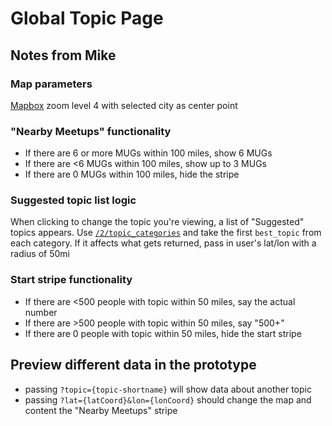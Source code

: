 # Global Topic Page

## Notes from Mike

### Map parameters
[Mapbox](https://www.mapbox.com/) zoom level 4 with selected city as center point

### "Nearby Meetups" functionality
* If there are 6 or more MUGs within 100 miles, show 6 MUGs
* If there are <6 MUGs within 100 miles, show up to 3 MUGs
* If there are 0 MUGs within 100 miles, hide the stripe

### Suggested topic list logic
When clicking to change the topic you're viewing, a list of "Suggested" topics appears. Use [`/2/topic_categories`](http://www.meetup.com/meetup_api/docs/2/topic_categories/) and take the first `best_topic` from each category. If it affects what gets returned, pass in user's lat/lon with a radius of 50mi

### Start stripe functionality
* If there are <500 people with topic within 50 miles, say the actual number
* If there are >500 people with topic within 50 miles, say "500+"
* If there are 0 people with topic within 50 miles, hide the start stripe


## Preview different data in the prototype
* passing `?topic={topic-shortname}` will show data about another topic
* passing `?lat={latCoord}&lon={lonCoord}` should change the map and content the "Nearby Meetups" stripe
